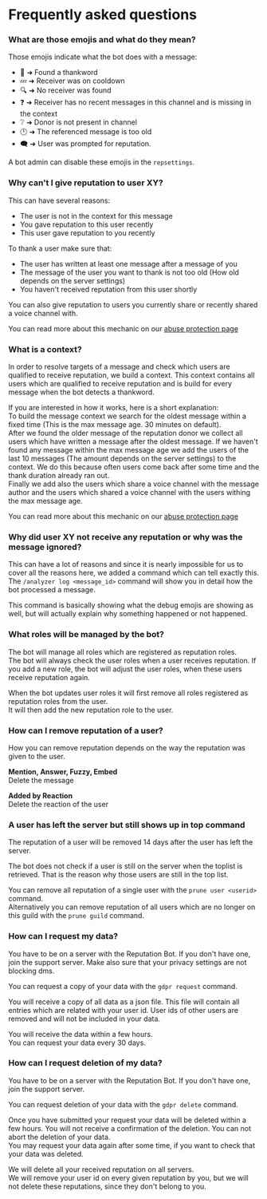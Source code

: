 # Frequently asked questions

### What are those emojis and what do they mean?

Those emojis indicate what the bot does with a message:  

- 👀 ➜ Found a thankword
- 💤 ➜ Receiver was on cooldown
- 🔍 ➜ No receiver was found
- ❓ ➜ Receiver has no recent messages in this channel and is missing in the context
- ❔ ➜ Donor is not present in channel
- 🕛 ➜ The referenced message is too old
- 🗨️ ➜ User was prompted for reputation.

A bot admin can disable these emojis in the `repsettings`.

### Why can't I give reputation to user XY?

This can have several reasons:

- The user is not in the context for this message
- You gave reputation to this user recently
- This user gave reputation to you recently

To thank a user make sure that:

- The user has written at least one message after a message of you
- The message of the user you want to thank is not too old (How old depends on the server settings)
- You haven't received reputation from this user shortly

You can also give reputation to users you currently share or recently shared a voice channel with.

You can read more about this mechanic on our [abuse protection page](abuse_protection.md)

### What is a context?

In order to resolve targets of a message and check which users are qualified to receive reputation, we build a context.
This context contains all users which are qualified to receive reputation and is build for every message when the bot
detects a thankword.

If you are interested in how it works, here is a short explanation:  
To build the message context we search for the oldest message within a fixed time (This is the max message age. 30
minutes on default).  
After we found the older message of the reputation donor we collect all users which have written a message after the
oldest message. If we haven't found any message within the max message age we add the users of the last 10 messages (The
amount depends on the server settings) to the context. We do this because often users come back after some time and the
thank duration already ran out.  
Finally we add also the users which share a voice channel with the message author and the users which shared a voice
channel with the users withing the max message age.

You can read more about this mechanic on our [abuse protection page](abuse_protection.md)

### Why did user XY not receive any reputation or why was the message ignored?

This can have a lot of reasons and since it is nearly impossible for us to cover all the reasons here, we added 
a command which can tell exactly this. The `/analyzer log <message_id>` command will show you in detail how the 
bot processed a message.

This command is basically showing what the debug emojis are showing as well, but will actually explain why 
something happened or not happened.

### What roles will be managed by the bot?

The bot will manage all roles which are registered as reputation roles.  
The bot will always check the user roles when a user receives reputation. If you add a new role, the bot will adjust the
user roles, when these users receive reputation again.

When the bot updates user roles it will first remove all roles registered as reputation roles from the user.  
It will then add the new reputation role to the user.

### How can I remove reputation of a user?

How you can remove reputation depends on the way the reputation was given to the user.

**Mention, Answer, Fuzzy, Embed**  
Delete the message

**Added by Reaction**  
Delete the reaction of the user

### A user has left the server but still shows up in top command

The reputation of a user will be removed 14 days after the user has left the server.

The bot does not check if a user is still on the server when the toplist is retrieved. That is the reason why those
users are still in the top list.

You can remove all reputation of a single user with the `prune user <userid>` command.  
Alternatively you can remove reputation of all users which are no longer on this guild with the `prune guild` command.

### How can I request my data?

You have to be on a server with the Reputation Bot. If you don't have one, join the support server. Make also sure 
that your privacy settings are not blocking dms.

You can request a copy of your data with the `gdpr request` command.

You will receive a copy of all data as a json file. This file will contain all entries which are related with your user
id. User ids of other users are removed and will not be included in your data.

You will receive the data within a few hours.  
You can request your data every 30 days.

### How can I request deletion of my data?

You have to be on a server with the Reputation Bot. If you don't have one, join the support server.

You can request deletion of your data with the `gdpr delete` command.

Once you have submitted your request your data will be deleted within a few hours. You will not receive a confirmation
of the deletion. You can not abort the deletion of your data.  
You may request your data again after some time, if you want to check that your data was deleted.

We will delete all your received reputation on all servers.  
We will remove your user id on every given reputation by you, but we will not delete these reputations, since they don't
belong to you.
